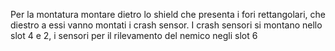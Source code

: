 Per la montatura montare dietro  lo shield che presenta i fori rettangolari, che diestro a essi vanno montati i crash sensor.
I crash sensori si montano nello slot 4 e 2, i sensori per il rilevamento del nemico negli slot 6 
